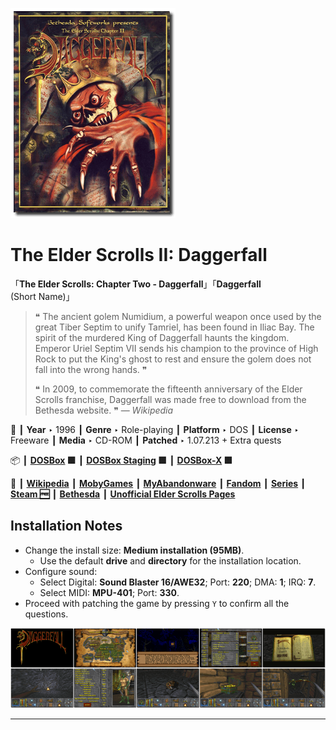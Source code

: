 ![](Thumbnail.png "application-thumbnail")

# The Elder Scrolls II: Daggerfall

「**The Elder Scrolls: Chapter Two - Daggerfall**」「**Daggerfall** (Short Name)」

> ❝ The ancient golem Numidium, a powerful weapon once used by the great Tiber Septim to unify Tamriel, has been found in Iliac Bay. The spirit of the murdered King of Daggerfall haunts the kingdom. Emperor Uriel Septim VII sends his champion to the province of High Rock to put the King's ghost to rest and ensure the golem does not fall into the wrong hands. ❞
>
> ❝ In 2009, to commemorate the fifteenth anniversary of the Elder Scrolls franchise, Daggerfall was made free to download from the Bethesda website. ❞ — *Wikipedia*
>

📌 ┃ **Year** ‣ 1996 ┃ **Genre** ‣ Role-playing ┃ **Platform** ‣ DOS ┃ **License** ‣ Freeware ┃ **Media** ‣ CD-ROM ┃ **Patched** ‣ 1.07.213 + Extra quests 

📦 ┃ **[DOSBox](https://www.dosbox.com/) 🟩** ┃ **[DOSBox Staging](https://dosbox-staging.github.io/) 🟩** ┃ **[DOSBox-X](https://dosbox-x.com/) 🟩** 

📎 ┃ **[Wikipedia](https://en.wikipedia.org/wiki/The_Elder_Scrolls_II:_Daggerfall)** ┃ **[MobyGames](https://www.mobygames.com/game/778/the-elder-scrolls-chapter-ii-daggerfall/)** ┃ **[MyAbandonware](https://www.myabandonware.com/game/the-elder-scrolls-chapter-ii-daggerfall-3zw)** ┃ **[Fandom](https://elderscrolls.fandom.com/wiki/The_Elder_Scrolls_II:_Daggerfall)** ┃ **[Series](https://en.wikipedia.org/wiki/The_Elder_Scrolls)** ┃ **[Steam 🆓](https://store.steampowered.com/app/1812390/The_Elder_Scrolls_II_Daggerfall/)** ┃ **[Bethesda](https://elderscrolls.bethesda.net/en/daggerfall)** ┃ **[Unofficial Elder Scrolls Pages](https://en.uesp.net/wiki/Daggerfall:Daggerfall)** 

## Installation Notes
- Change the install size: **Medium installation (95MB)**.
  - Use the default **drive** and **directory** for the installation location.
- Configure sound:
  - Select Digital: **Sound Blaster 16/AWE32**; Port: **220**; DMA: **1**; IRQ: **7**.
  - Select MIDI: **MPU-401**; Port: **330**.
- Proceed with patching the game by pressing `Y` to confirm all the questions.

![](Montage.png "The Elder Scrolls II: Daggerfall")

---


